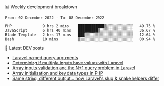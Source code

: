 📊 Weekly development breakdown
<!--START_SECTION:waka-->

```text
From: 02 December 2022 - To: 08 December 2022

PHP              9 hrs 2 mins    ████████████▒░░░░░░░░░░░░   49.75 %
JavaScript       6 hrs 40 mins   █████████▒░░░░░░░░░░░░░░░   36.67 %
Blade Template   2 hrs 17 mins   ███░░░░░░░░░░░░░░░░░░░░░░   12.64 %
Bash             10 mins         ▒░░░░░░░░░░░░░░░░░░░░░░░░   00.94 %
```

<!--END_SECTION:waka-->

📕 Latest DEV posts
<!-- BLOG-POST-LIST:START -->
- [Laravel named query arguments](https://dev.to/michaelvickersuk/laravel-named-query-arguments-28kd)
- [Determining if multiple inputs have values with Laravel](https://dev.to/michaelvickersuk/determining-if-multiple-inputs-have-values-with-laravel-km6)
- [Array inputs validation and the N+1 query problem in Laravel](https://dev.to/michaelvickersuk/array-inputs-validation-and-the-n1-query-problem-in-laravel-2agb)
- [Array initialisation and key data types in PHP](https://dev.to/michaelvickersuk/array-initialisation-and-key-data-types-in-php-1e5b)
- [Same string, different output... how Laravel&#39;s slug &amp; snake helpers differ](https://dev.to/michaelvickersuk/same-string-different-output-how-laravels-slug-snake-helpers-differ-1ccj)
<!-- BLOG-POST-LIST:END -->
